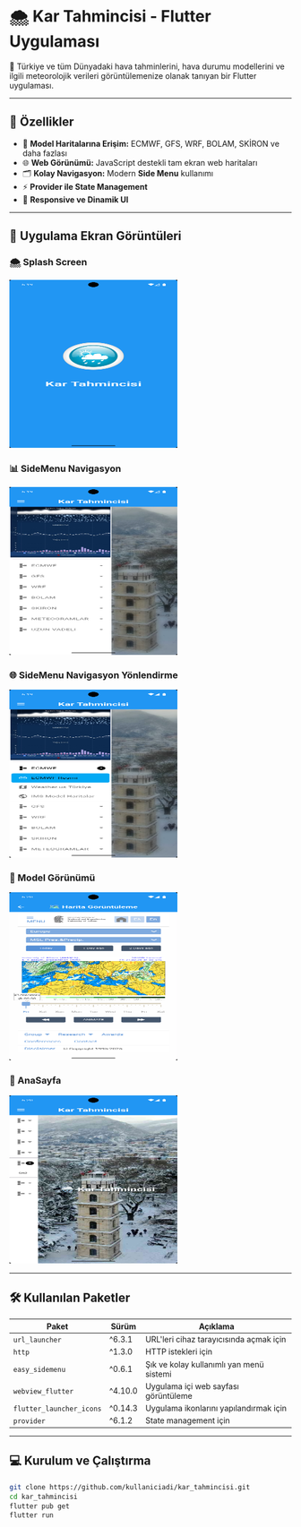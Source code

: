 # 🌨️ Kar Tahmincisi - Flutter Uygulaması

📍 Türkiye ve tüm Dünyadaki hava tahminlerini, hava durumu modellerini ve ilgili meteorolojik verileri görüntülemenize olanak tanıyan bir Flutter uygulaması.

---

## 🚀 Özellikler
- 🔗 **Model Haritalarına Erişim:** ECMWF, GFS, WRF, BOLAM, SKİRON ve daha fazlası
- 🌐 **Web Görünümü:** JavaScript destekli tam ekran web haritaları
- 🗂️ **Kolay Navigasyon:** Modern **Side Menu** kullanımı
- ⚡ **Provider ile State Management**
- 🎨 **Responsive ve Dinamik UI**

---

## 📸 Uygulama Ekran Görüntüleri

### 🌨️ Splash Screen
<img src="assets/images/Screenshot1.png" width="300" height="300">

### 📊 SideMenu Navigasyon
<img src="assets/images/Screenshot2.png" width="300" height="300">

### 🌐 SideMenu Navigasyon Yönlendirme
<img src="assets/images/Screenshot3.png" width="300" height="300">

### 🧭 Model Görünümü
<img src="assets/images/Screenshot4.png" width="300" height="300">

### 📅 AnaSayfa
<img src="assets/images/Screenshot5.png" width="300" height="300">

---

## 🛠️ Kullanılan Paketler

| Paket                   | Sürüm    | Açıklama                                |
|-------------------------|----------|------------------------------------------|
| `url_launcher`          | ^6.3.1   | URL'leri cihaz tarayıcısında açmak için  |
| `http`                  | ^1.3.0   | HTTP istekleri için                      |
| `easy_sidemenu`         | ^0.6.1   | Şık ve kolay kullanımlı yan menü sistemi  |
| `webview_flutter`       | ^4.10.0  | Uygulama içi web sayfası görüntüleme      |
| `flutter_launcher_icons`| ^0.14.3  | Uygulama ikonlarını yapılandırmak için    |
| `provider`              | ^6.1.2   | State management için                    |

---

## 💻 Kurulum ve Çalıştırma

```bash
git clone https://github.com/kullaniciadi/kar_tahmincisi.git
cd kar_tahmincisi
flutter pub get
flutter run
